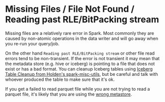 # Missing Files / File Not Found / Reading past RLE/BitPacking stream

Missing files are a relatively rare error in Spark. Most commonly they are caused by non-atomic operations in the data writer and will go away when you re-run your query/job.



On the other hand `Reading past RLE/BitPacking stream` or other file read errors tend to be non-transient.
If the error is not transient it may mean that the metadata store (e.g. hive or iceberg) is pointing to a file that does not exist or has a bad format. You can cleanup Iceberg tables using [Iceberg Table Cleanup from Holden's spark-misc-utils](https://github.com/holdenk/spark-misc-utils), but be careful and talk with whoever produced the table to make sure that it's ok.


If you get a failed to read parquet file while you are not trying to read a parquet file, it's likely that you are using the [wrong metastore](../failed-to-read-non-parquet-file).
